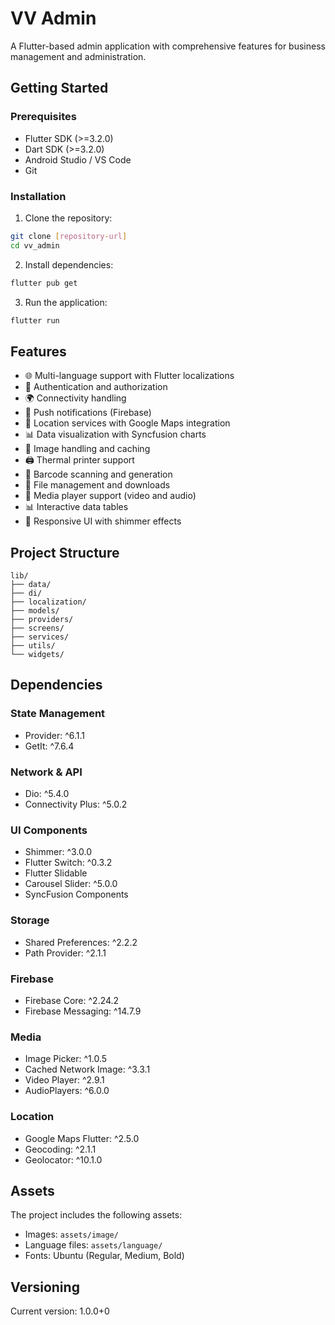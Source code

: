 # VV Admin
A Flutter-based admin application with comprehensive features for business management and administration.

## Getting Started

### Prerequisites

- Flutter SDK (>=3.2.0)
- Dart SDK (>=3.2.0)
- Android Studio / VS Code
- Git

### Installation

1. Clone the repository:
```bash
git clone [repository-url]
cd vv_admin
```

2. Install dependencies:
```bash
flutter pub get
```

3. Run the application:
```bash
flutter run
```

## Features
- 🌐 Multi-language support with Flutter localizations
- 🔐 Authentication and authorization
- 🌍 Connectivity handling
- 📱 Push notifications (Firebase)
- 📍 Location services with Google Maps integration
- 📊 Data visualization with Syncfusion charts
- 📸 Image handling and caching
- 🖨️ Thermal printer support
- 📱 Barcode scanning and generation
- 📂 File management and downloads
- 🎥 Media player support (video and audio)
- 📊 Interactive data tables
- 📱 Responsive UI with shimmer effects

## Project Structure
```
lib/
├── data/
├── di/
├── localization/
├── models/
├── providers/
├── screens/
├── services/
├── utils/
└── widgets/
```

## Dependencies

### State Management
- Provider: ^6.1.1
- GetIt: ^7.6.4

### Network & API
- Dio: ^5.4.0
- Connectivity Plus: ^5.0.2

### UI Components
- Shimmer: ^3.0.0
- Flutter Switch: ^0.3.2
- Flutter Slidable
- Carousel Slider: ^5.0.0
- SyncFusion Components

### Storage
- Shared Preferences: ^2.2.2
- Path Provider: ^2.1.1

### Firebase
- Firebase Core: ^2.24.2
- Firebase Messaging: ^14.7.9

### Media
- Image Picker: ^1.0.5
- Cached Network Image: ^3.3.1
- Video Player: ^2.9.1
- AudioPlayers: ^6.0.0

### Location
- Google Maps Flutter: ^2.5.0
- Geocoding: ^2.1.1
- Geolocator: ^10.1.0

## Assets
The project includes the following assets:
- Images: `assets/image/`
- Language files: `assets/language/`
- Fonts: Ubuntu (Regular, Medium, Bold)

## Versioning
Current version: 1.0.0+0
